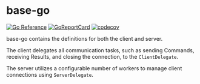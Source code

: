 # base-go

[![Go Reference](https://pkg.go.dev/badge/github.com/cmd-stream/base-go.svg)](https://pkg.go.dev/github.com/cmd-stream/base-go)
[![GoReportCard](https://goreportcard.com/badge/cmd-stream/base-go)](https://goreportcard.com/report/github.com/cmd-stream/base-go)
[![codecov](https://codecov.io/gh/cmd-stream/base-go/graph/badge.svg?token=RXPJ6ZIPK7)](https://codecov.io/gh/cmd-stream/base-go)

base-go contains the definitions for both the client and server.

The client delegates all communication tasks, such as sending Commands,
receiving Results, and closing the connection, to the `ClientDelegate`.

The server utilizes a configurable number of workers to manage client 
connections using `ServerDelegate`.
